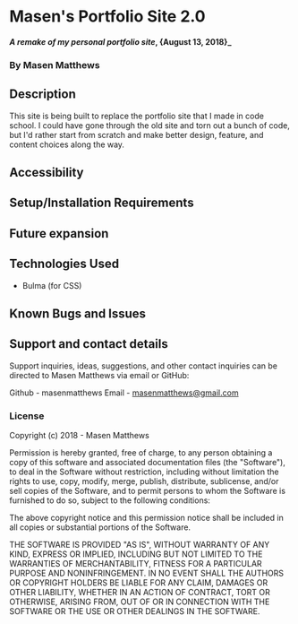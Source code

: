 # Masen's Portfolio Site 2.0

#### _A remake of my personal portfolio site_, {August 13, 2018}_

### By Masen Matthews

## Description
  This site is being built to replace the portfolio site that I made in code school. I could have gone through the old site and torn out a bunch of code, but I'd rather start from scratch and make better design, feature, and content choices along the way.

## Accessibility

## Setup/Installation Requirements

## Future expansion

## Technologies Used
  * Bulma (for CSS)

## Known Bugs and Issues

## Support and contact details

Support inquiries, ideas, suggestions, and other contact inquiries can be directed to Masen Matthews via email or GitHub:

Github - masenmatthews
Email - masenmatthews@gmail.com

### License

Copyright (c) 2018 - Masen Matthews

Permission is hereby granted, free of charge, to any person obtaining a copy of this software and associated documentation files (the "Software"), to deal in the Software without restriction, including without limitation the rights to use, copy, modify, merge, publish, distribute, sublicense, and/or sell copies of the Software, and to permit persons to whom the Software is furnished to do so, subject to the following conditions:

The above copyright notice and this permission notice shall be included in all copies or substantial portions of the Software.

THE SOFTWARE IS PROVIDED "AS IS", WITHOUT WARRANTY OF ANY KIND, EXPRESS OR IMPLIED, INCLUDING BUT NOT LIMITED TO THE WARRANTIES OF MERCHANTABILITY, FITNESS FOR A PARTICULAR PURPOSE AND NONINFRINGEMENT. IN NO EVENT SHALL THE AUTHORS OR COPYRIGHT HOLDERS BE LIABLE FOR ANY CLAIM, DAMAGES OR OTHER LIABILITY, WHETHER IN AN ACTION OF CONTRACT, TORT OR OTHERWISE, ARISING FROM, OUT OF OR IN CONNECTION WITH THE SOFTWARE OR THE USE OR OTHER DEALINGS IN THE SOFTWARE.

